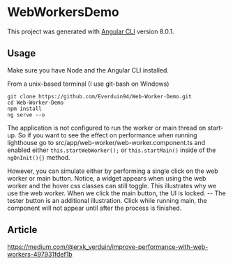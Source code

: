 # WebWorkersDemo

This project was generated with [Angular CLI](https://github.com/angular/angular-cli) version 8.0.1.

## Usage

Make sure you have Node and the Angular CLI installed.

From a unix-based terminal (I use git-bash on Windows)

```
git clone https://github.com/Everduin94/Web-Worker-Demo.git
cd Web-Worker-Demo
npm install
ng serve --o
```

The application is not configured to run the worker or main thread on start-up. So if you want to see the effect on performance when running lighthouse go to src/app/web-worker/web-worker.component.ts and enabled either `this.startWebWorker();` or `this.startMain()` inside of the `ngOnInit(){}` method.

However, you can simulate either by performing a single click on the web worker or main button. Notice, a widget appears when using the web worker and the hover css classes can still toggle. This illustrates why we use the web worker. When we click the main button, the UI is locked. -- The tester button is an additional illustration. Click while running main, the component will not appear until after the process is finished.

## Article
https://medium.com/@erxk_verduin/improve-performance-with-web-workers-497931fdef1b
